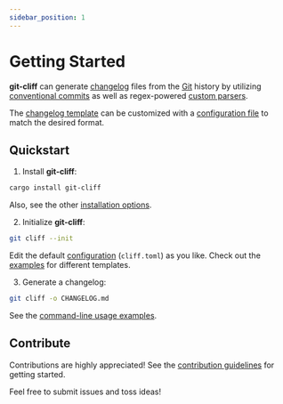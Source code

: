 ```yaml
---
sidebar_position: 1
---
```


# Getting Started

**git-cliff** can generate [changelog](https://en.wikipedia.org/wiki/Changelog) files from the [Git](https://git-scm.com/) history by utilizing [conventional commits](configuration#conventional_commits) as well as regex-powered [custom parsers](configuration#commit_parsers).

The [changelog template](category/templating) can be customized with a [configuration file](configuration) to match the desired format.

## Quickstart

1. Install **git-cliff**:

```bash
cargo install git-cliff
```

Also, see the other [installation options](installation).

2. Initialize **git-cliff**:

```bash
git cliff --init
```

Edit the default [configuration](configuration) (`cliff.toml`) as you like. Check out the [examples](templating/examples) for different templates.

3. Generate a changelog:

```bash
git cliff -o CHANGELOG.md
```

See the [command-line usage examples](usage/examples).

## Contribute

Contributions are highly appreciated! See the [contribution guidelines](https://github.com/orhun/git-cliff/blob/main/CONTRIBUTING.md) for getting started.

Feel free to submit issues and toss ideas!
